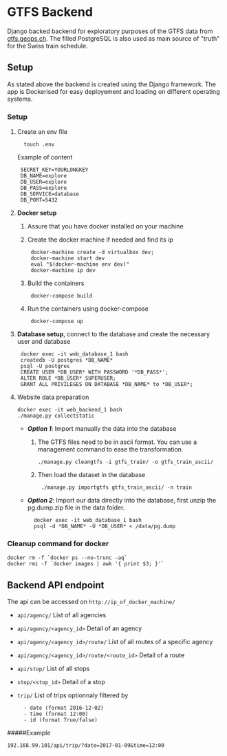 # GTFS Backend

Django backed backend for exploratory purposes of the GTFS data from [gtfs.geops.ch](gtfs.geops.ch). The filled PostgreSQL is also used as main source of "truth" for the Swiss train schedule.

## Setup

As stated above the backend is created using the Django framework. The app is Dockerised for easy deployement and loading on different operating systems.


### Setup

1. Create an env file
		 
		 touch .env
	
	Example of content
	
		SECRET_KEY=YOURLONGKEY
		DB_NAME=explore
		DB_USER=explore
		DB_PASS=explore
		DB_SERVICE=database
		DB_PORT=5432
		
2. **Docker setup**
	1. Assure that you have docker installed on your machine
	2. Create the docker machine if needed and find its ip
	
		    docker-machine create -d virtualbox dev;
		    docker-machine start dev
		    eval "$(docker-machine env dev)"
		    docker-machine ip dev
	
	3. Build the containers

			docker-compose build
			
	4. Run the containers using docker-compose

			docker-compose up

3. **Database setup**, connect to the database and create the necessary user and database

	    docker exec -it web_database_1 bash
	    createdb -U postgres *DB_NAME*
	    psql -U postgres
	    CREATE USER *DB_USER* WITH PASSWORD '*DB_PASS*';
	    ALTER ROLE *DB_USER* SUPERUSER;
	    GRANT ALL PRIVILEGES ON DATABASE *DB_NAME* to *DB_USER*;
	
4. 	Website data preparation			
			
		docker exec -it web_backend_1 bash
		./manage.py collectstatic
		
		
	* **_Option 1_**: Import manually the data into the database

		1.  The GTFS files need to be in ascii format. You can use a management command to ease the transformation.
			
				./manage.py cleangtfs -i gtfs_train/ -o gtfs_train_ascii/

		2. Then load the dataset in the database

    			./manage.py importgtfs gtfs_train_ascii/ -n train 
    			
    * **_Option 2_**: Import our data directly into the database, first unzip the pg.dump.zip file in the data folder.
			
			docker exec -it web_database_1 bash
   			psql -d *DB_NAME* -U *DB_USER* < /data/pg.dump
	
### Cleanup command for docker
	 
	docker rm -f `docker ps --no-trunc -aq`
	docker rmi -f `docker images | awk '{ print $3; }'`


## Backend API endpoint

The api can be accessed on ```http://ip_of_docker_machine/```

- ```api/agency/```
    List of all agencies
- ```api/agency/<agency_id>```
    Detail of an agency
- ```api/agency/<agency_id>/route/```
    List of all routes of a specific agency
- ```api/agency/<agency_id>/route/<route_id>```
    Detail of a route
- ```api/stop/```
    List of all stops
- ```stop/<stop_id>```
    Detail of a stop
- ```trip/```
    List of trips optionnaly filtered by 
        
        - date (format 2016-12-02)
        - time (format 12:00)
        - id (format True/false)

#####Example

	192.168.99.101/api/trip/?date=2017-01-09&time=12:00

